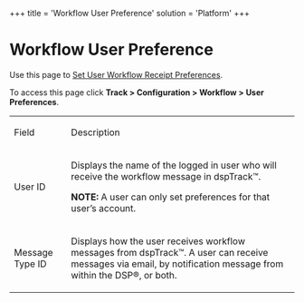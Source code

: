 +++
title = 'Workflow User Preference'
solution = 'Platform'
+++

# Workflow User Preference

<div class="use">

Use this page to [Set User Workflow Receipt
Preferences](../Use_Cases/Set_User_Workflow_Receipt_Preferences).

</div>

To access this page click <span style="font-weight: bold;">Track \>
Configuration \> Workflow \> User Preferences</span>.

<table>
<tbody>
<tr class="odd">
<td><p>Field</p></td>
<td><p>Description</p></td>
</tr>
<tr class="even">
<td><p>User ID</p></td>
<td><p>Displays the name of the logged in user who will receive the workflow message in dspTrack™.</p>
<p><strong>NOTE:</strong> A user can only set preferences for that user’s account.</p></td>
</tr>
<tr class="odd">
<td><p>Message Type ID</p></td>
<td><p>Displays how the user receives workflow messages from dspTrack™. A user can receive messages via email, by notification message from within the DSP®, or both.</p></td>
</tr>
</tbody>
</table>
